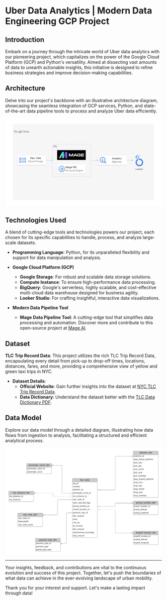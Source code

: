 # Uber Data Analytics | Modern Data Engineering GCP Project

## Introduction

Embark on a journey through the intricate world of Uber data analytics with our pioneering project, which capitalizes on the power of the Google Cloud Platform (GCP) and Python's versatility. Aimed at dissecting vast amounts of data to unearth actionable insights, this initiative is designed to refine business strategies and improve decision-making capabilities.

## Architecture

Delve into our project's backbone with an illustrative architecture diagram, showcasing the seamless integration of GCP services, Python, and state-of-the-art data pipeline tools to process and analyze Uber data efficiently.

![Uber Data Analytics Architecture](architecture.jpg)

## Technologies Used

A blend of cutting-edge tools and technologies powers our project, each chosen for its specific capabilities to handle, process, and analyze large-scale datasets.

- **Programming Language**: Python, for its unparalleled flexibility and support for data manipulation and analysis.

- **Google Cloud Platform (GCP)**
  - **Google Storage**: For robust and scalable data storage solutions.
  - **Compute Instance**: To ensure high-performance data processing.
  - **BigQuery**: Google's serverless, highly scalable, and cost-effective multi-cloud data warehouse designed for business agility.
  - **Looker Studio**: For crafting insightful, interactive data visualizations.

- **Modern Data Pipeline Tool**
  - **Mage Data Pipeline Tool**: A cutting-edge tool that simplifies data processing and automation. Discover more and contribute to this open-source project at [Mage AI](https://www.mage.ai/).

## Dataset

**TLC Trip Record Data**: This project utilizes the rich TLC Trip Record Data, encapsulating every detail from pick-up to drop-off times, locations, distances, fares, and more, providing a comprehensive view of yellow and green taxi trips in NYC.


- **Dataset Details**:
  - **Official Website**: Gain further insights into the dataset at [NYC TLC Trip Record Data](https://www.nyc.gov/site/tlc/about/tlc-trip-record-data.page).
  - **Data Dictionary**: Understand the dataset better with the [TLC Data Dictionary PDF](https://www.nyc.gov/assets/tlc/downloads/pdf/data_dictionary_trip_records_yellow.pdf).

## Data Model

Explore our data model through a detailed diagram, illustrating how data flows from ingestion to analysis, facilitating a structured and efficient analytical process.

![Data Model](data_model.jpeg)

---

Your insights, feedback, and contributions are vital to the continuous evolution and success of this project. Together, let's push the boundaries of what data can achieve in the ever-evolving landscape of urban mobility.

Thank you for your interest and support. Let's make a lasting impact through data!
